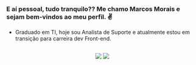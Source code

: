 ### E aí pessoal, tudo tranquilo?? Me chamo **Marcos Morais** e sejam bem-vindos ao meu perfil. :v:
- Graduado em TI, hoje sou Analista de Suporte e atualmente estou em transição para carreira dev Front-end.

  
  ##
 
 
<div align="center" > 
  <a href = "mailto:jr.morais.marcos@gmail.com"><img src="https://img.shields.io/badge/-Gmail-%23333?style=for-the-badge&logo=gmail&logoColor=white" target="_blank"></a>
  <a href="https://www.linkedin.com/in/antonio-marcos-de-morais-297a4a125/" target="_blank"><img src="https://img.shields.io/badge/-LinkedIn-%230077B5?style=for-the-badge&logo=linkedin&logoColor=white" target="_blank"></a> 
</div>
